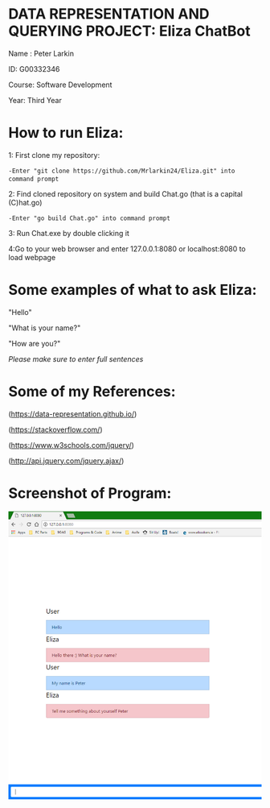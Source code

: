 # DATA REPRESENTATION AND QUERYING PROJECT: Eliza ChatBot

Name : Peter Larkin

ID: G00332346

Course: Software Development 

Year: Third Year

# How to run Eliza:

1: First clone my repository:

	-Enter "git clone https://github.com/Mrlarkin24/Eliza.git" into command prompt
	
2: Find cloned repository on system and build Chat.go (that is a capital (C)hat.go)

	-Enter "go build Chat.go" into command prompt

3: Run Chat.exe by double clicking it

4:Go to your web browser and enter 127.0.0.1:8080 or localhost:8080 to load webpage

# Some examples of what to ask Eliza:

"Hello"

"What is your name?"

"How are you?"

*Please make sure to enter full sentences*

# Some of my References:

(https://data-representation.github.io/)

(https://stackoverflow.com/)

(https://www.w3schools.com/jquery/)

(http://api.jquery.com/jquery.ajax/)

# Screenshot of Program:

![alt text](https://raw.githubusercontent.com/Mrlarkin24/Eliza/master/Screenshot.png)